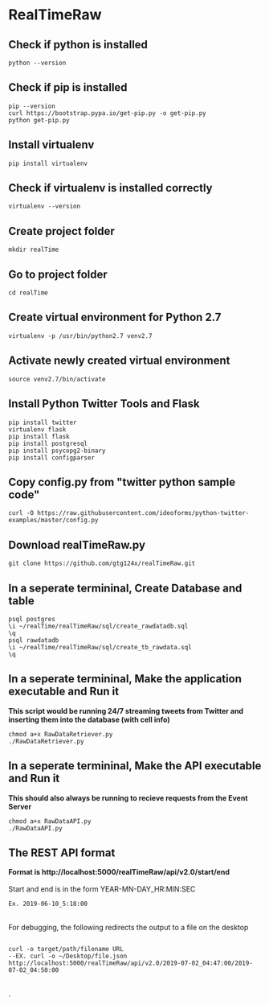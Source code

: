 # RealTimeRaw

## Check if python is installed
```
python --version
```

## Check if pip is installed
```
pip --version
curl https://bootstrap.pypa.io/get-pip.py -o get-pip.py
python get-pip.py
```

## Install virtualenv
```
pip install virtualenv
```

## Check if virtualenv is installed correctly
```
virtualenv --version
```

## Create project folder
```
mkdir realTime
```

## Go to project folder
```
cd realTime
```

## Create virtual environment for Python 2.7
```
virtualenv -p /usr/bin/python2.7 venv2.7
```

## Activate newly created virtual environment
```
source venv2.7/bin/activate
```

## Install Python Twitter Tools and Flask
```
pip install twitter
virtualenv flask
pip install flask
pip install postgresql
pip install psycopg2-binary
pip install configparser
```

## Copy config.py from "twitter python sample code"
```
curl -O https://raw.githubusercontent.com/ideoforms/python-twitter-examples/master/config.py
```

## Download realTimeRaw.py
```
git clone https://github.com/gtg124x/realTimeRaw.git
```

## In a seperate termininal, Create Database and table
```
psql postgres
\i ~/realTime/realTimeRaw/sql/create_rawdatadb.sql
\q
psql rawdatadb
\i ~/realTime/realTimeRaw/sql/create_tb_rawdata.sql
\q
```

## In a seperate termininal, Make the application executable and Run it
**This script would be running 24/7 streaming tweets from Twitter and inserting them into the database (with cell info)**<br />
```
chmod a+x RawDataRetriever.py
./RawDataRetriever.py
```

## In a seperate termininal, Make the API executable and Run it
**This should also always be running to recieve requests from the Event Server**<br />
```
chmod a+x RawDataAPI.py
./RawDataAPI.py
```

## The REST API format
**Format is http://localhost:5000/realTimeRaw/api/v2.0/start/end**<br />
<br />
Start and end is in the form YEAR-MN-DAY_HR:MIN:SEC<br />
```
Ex. 2019-06-10_5:18:00
```
<br />
For debugging, the following redirects the output to a file on the desktop<br />

```

curl -o target/path/filename URL
--EX. curl -o ~/Desktop/file.json http://localhost:5000/realTimeRaw/api/v2.0/2019-07-02_04:47:00/2019-07-02_04:50:00

```
<br />
.
